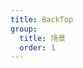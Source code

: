 ```yaml
---
title: BackTop
group:
  title: 场景
  order: 1
---
```


<code src="./demo/base.tsx"></code>

<code src="./demo/observe.tsx"></code>

